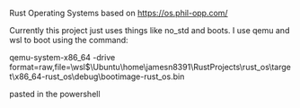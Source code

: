 Rust Operating Systems based on https://os.phil-opp.com/

Currently this project just uses things like no_std and boots.
I use qemu and wsl to boot using the command:

qemu-system-x86_64 -drive format=raw,file=\\wsl$\Ubuntu\home\jamesn8391\RustProjects\rust_os\target\x86_64-rust_os\debug\bootimage-rust_os.bin

pasted in the powershell